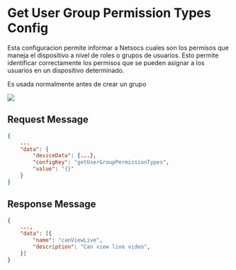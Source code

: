 # Get User Group Permission Types Config

Esta configuracion permite informar a Netsocs cuales son los permisos que maneja el dispositivo a nivel de roles o grupos de usuarios. Esto permite identificar correctamente los permisos que se pueden asignar a los usuarios en un dispositivo determinado.

Es usada normalmente antes de crear un grupo

![](../../../img/first%20request%20permission%20type%20before%20create%20user%20group.png)

## Request Message

```json
{
    ...
    "data": {
        "deviceData": {...},
        "configKey": "getUserGroupPermissionTypes",
        "value": "{}" 
    }
}
```

## Response Message

```json
{
    ...,
    "data": [{
        "name": "canViewLive",
        "description": "Can view live video",
    }]
}
```
